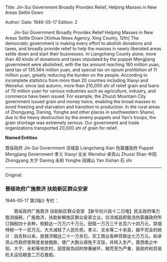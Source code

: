 Title: Jin-Sui Government Broadly Provides Relief, Helping Masses in New Areas Settle Down

Author:
Date: 1946-05-17
Edition: 2

　　Jin-Sui Government Broadly Provides Relief
    Helping Masses in New Areas Settle Down
    [Xinhua News Agency, Xing County, 12th] The democratic government is making every effort to abolish donations and taxes, and broadly provide relief to help the masses in newly liberated areas settle down and start their businesses. In Liangcheng County alone, more than 40 kinds of donations and taxes stipulated by the puppet Mengjiang government were abolished, with the tax amount reaching 160 million yuan, land tax of 135.564 million yuan, and special tax on opium prohibition of 11 million yuan, greatly reducing the burden on the people. According to incomplete statistics from more than 20 counties including Xiaoyi and Wenshui: since last autumn, more than 210,000 *shi* of relief grain and loans of 70 million yuan for various industries such as agriculture, industry, and commerce have been issued. For example, the Zhuozi Mountain City government issued grain and money twice, enabling the broad masses to avoid freezing and starvation and transition to production. In the rural areas of Zhongyang, Daning, Yonghe and other places in southwestern Shanxi, due to the heavy destruction by the enemy puppets and Yan's troops, the grain shortage was extremely serious. Our government and trade organizations transported 20,000 *shi* of grain for relief.

**Named Entities**

晋绥政府 Jin-Sui Government
凉城县  Liangcheng Xian
伪蒙疆政府  Puppet Mengjiang Government
孝义  Xiaoyi
文水  Wenshui
卓资山  Zhuozi Shan
中阳  Zhongyang
大宁  Daning
永和  Yonghe
阎锡山  Yan Xishan
石   shi



<hr /> 

Original: 


### 晋绥政府广施救济  扶助新区群众安家

1946-05-17
第2版()
专栏：

　　晋绥政府广施救济
    扶助新区群众安家
    【新华社兴县十二日电】民主政府竭力取消捐税，广施救济，扶助新解放区群众安家立业。仅凉城县即取消伪蒙疆政府所订捐税四十余种，税额达一万万六千万元，田赋一万万三千五百六十四万元，禁烟特税一千一百万元，大大减轻了人民负担。孝义、文水等二十余县，据不完全的统计：自去秋以来，放救济粮达二十一万余石，农工商业各种贷款达七万万元，如卓资山市政府曾两度发放粮款，使广大群众得免于冻馁，并转入生产。晋西南之中阳、大宁、永和等地农村，因受敌伪阎的惨重破坏，粮荒至为严重，我政府和贸易机关运往粮食二万石救助。

